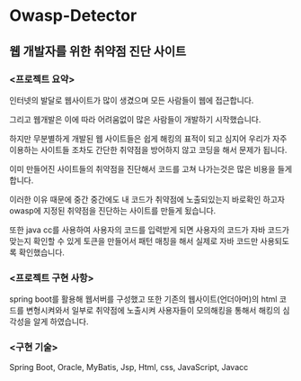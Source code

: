 # Owasp-Detector

## 웹 개발자를 위한 취약점 진단 사이트

### <프로젝트 요약>

인터넷의 발달로 웹사이트가 많이 생겼으며 모든 사람들이 웹에 접근합니다. 

그리고 웹개발은 이에 따라 어려움없이 많은 사람들이 개발하기 시작했습니다. 

하지만 무분별하게 개발된 웹 사이트들은 쉽게 해킹의 표적이 되고 심지어 우리가 자주 이용하는 사이트들 조차도 간단한 취약점을 방어하지 않고 코딩을 해서 문제가 됩니다. 

이미 만들어진 사이트들의 취약점을 진단해서 코드를 고쳐 나가는것은 많은 비용을 들게 합니다. 

이러한 이유 때문에 중간 중간에도 내 코드가 취약점에 노출되있는지 바로확인 하고자 owasp에 지정된 취약점을 진단하는 사이트를 만들게 됬습니다. 

또한 java cc를 사용하여 사용자의 코드를 입력받게 되면 사용자의 코드가 자바 코드가 맞는지 확인할 수 있게 토큰을 만들어서 패턴 매칭을 해서 실제로 자바 코드만 사용되도록 확인했습니다. 

### <프로젝트 구현 사항>

spring boot를 활용해 웹서버를 구성했고 또한 기존의 웹사이트(언더아머)의 html 코드를 변형시켜와서 일부로 취약점에 노출시켜 사용자들이 모의해킹을 통해서 해킹의 심각성을 알게 하였습니다. 

### <구현 기술>

Spring Boot, Oracle, MyBatis, Jsp, Html, css, JavaScript, Javacc

